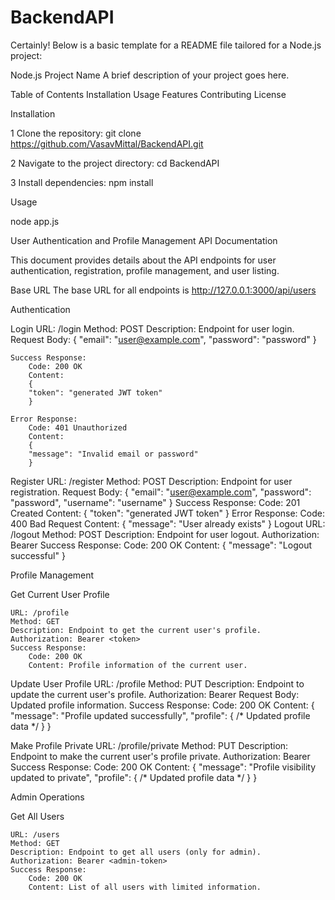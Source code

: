 # BackendAPI


Certainly! Below is a basic template for a README file tailored for a Node.js project:

Node.js Project Name
A brief description of your project goes here.

Table of Contents
Installation
Usage
Features
Contributing
License


Installation

1 Clone the repository:
git clone https://github.com/VasavMittal/BackendAPI.git

2 Navigate to the project directory:
cd BackendAPI

3 Install dependencies:
npm install

Usage

node app.js


User Authentication and Profile Management API Documentation

This document provides details about the API endpoints for user authentication, registration, profile management, and user listing.

Base URL
The base URL for all endpoints is http://127.0.0.1:3000/api/users

Authentication

Login
    URL: /login
    Method: POST
    Description: Endpoint for user login.
    Request Body:
    {
    "email": "user@example.com",
    "password": "password"
    }

    Success Response:
        Code: 200 OK
        Content:
        {
        "token": "generated JWT token"
        }

    Error Response:
        Code: 401 Unauthorized
        Content:
        {
        "message": "Invalid email or password"
        }

Register
    URL: /register
    Method: POST
    Description: Endpoint for user registration.
    Request Body:
    {
    "email": "user@example.com",
    "password": "password",
    "username": "username"
    }
    Success Response:
        Code: 201 Created
        Content:
        {
        "token": "generated JWT token"
        }
    Error Response:
        Code: 400 Bad Request
        Content:
        {
        "message": "User already exists"
        }
Logout
    URL: /logout
    Method: POST
    Description: Endpoint for user logout.
    Authorization: Bearer <token>
    Success Response:
        Code: 200 OK
        Content:
        {
        "message": "Logout successful"
        }

Profile Management

Get Current User Profile

    URL: /profile
    Method: GET
    Description: Endpoint to get the current user's profile.
    Authorization: Bearer <token>
    Success Response:
        Code: 200 OK
        Content: Profile information of the current user.

Update User Profile
    URL: /profile
    Method: PUT
    Description: Endpoint to update the current user's profile.
    Authorization: Bearer <token>
    Request Body: Updated profile information.
    Success Response:
        Code: 200 OK
        Content:
        {
        "message": "Profile updated successfully",
        "profile": { /* Updated profile data */ }
        }

Make Profile Private
    URL: /profile/private
    Method: PUT
    Description: Endpoint to make the current user's profile private.
    Authorization: Bearer <token>
    Success Response:
        Code: 200 OK
        Content:
        {
        "message": "Profile visibility updated to private",
        "profile": { /* Updated profile data */ }
        }

Admin Operations

Get All Users

    URL: /users
    Method: GET
    Description: Endpoint to get all users (only for admin).
    Authorization: Bearer <admin-token>
    Success Response:
        Code: 200 OK
        Content: List of all users with limited information.

